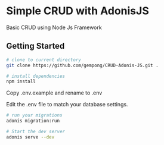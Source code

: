 # Simple CRUD with AdonisJS

Basic CRUD using Node Js Framework

## Getting Started

```bash
# clone to current directory
git clone https://github.com/gempong/CRUD-Adonis-JS.git .

# install dependencies
npm install
```

Copy .env.example and rename to .env

Edit the .env file to match your database settings.

```bash
# run your migrations
adonis migration:run

# Start the dev server
adonis serve --dev
```
